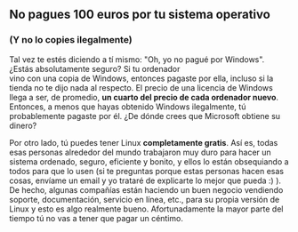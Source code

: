 



<h2>No pagues 100 euros por tu sistema operativo</h2>

<h3>(Y no lo copies ilegalmente)</h3>

Tal vez te estés diciendo a tí mismo: "Oh, yo no pagué por Windows". ¿Estás absolutamente seguro? Si tu ordenador  
vino con una copia de Windows, entonces pagaste por ella, incluso si la tienda no te dijo nada al respecto. El precio 
de una licencia de Windows llega a ser, de promedio, <b>un cuarto del precio de cada ordenador nuevo</b>. Entonces, a 
menos que hayas obtenido Windows ilegalmente, tú probablemente pagaste por él. ¿De dónde crees que Microsoft obtiene su 
dinero?

Por otro lado, tú puedes tener Linux <b>completamente gratis</b>. Así es, todas esas personas alrededor del mundo 
trabajaron muy duro para hacer un sistema ordenado, seguro, eficiente y bonito, y ellos lo están obsequiando a todos 
para que lo usen (si te preguntas porque estas personas hacen esas cosas, envíame un email y yo trataré de explicarte 
lo mejor que pueda :) ). De hecho, algunas compañías están haciendo un buen negocio vendiendo soporte, documentación, 
servicio en línea, etc., para su propia versión de Linux y esto es algo realmente bueno. Afortunadamente la mayor 
parte del tiempo tú no vas a tener que pagar un céntimo.




